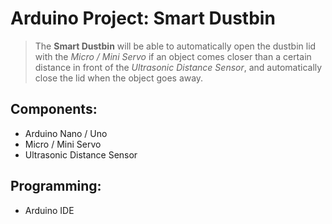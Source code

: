 # Arduino Project: Smart Dustbin

> The **Smart Dustbin** will be able to automatically open the dustbin lid with the *Micro / Mini Servo* if an object comes closer than a certain distance in front of the *Ultrasonic Distance Sensor*, and automatically close the lid when the object goes away.

## Components:
- Arduino Nano / Uno
- Micro / Mini Servo
- Ultrasonic Distance Sensor

## Programming:
- Arduino IDE

